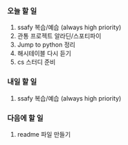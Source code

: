 ### 오늘 할 일
1. ssafy 복습/예습 (always high priority)
2. 관통 프로젝트 알라딘/스포티파이
3. Jump to python 정리
4. 해시테이블 다시 듣기
5. cs 스터디 준비

### 내일 할 일
1. ssafy 복습/예습 (always high priority)


### 다음에 할 일
1. readme 파일 만들기